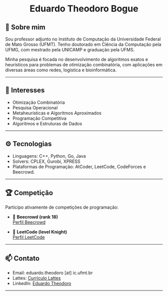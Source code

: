 <h1 align="center">Eduardo Theodoro Bogue</h1>

## 👋 Sobre mim

Sou professor adjunto no Instituto de Computação da Universidade Federal de Mato Grosso (UFMT). Tenho doutorado em Ciência da Computação pela UFMG, com mestrado pela UNICAMP e graduação pela UFMS.

Minha pesquisa é focada no desenvolvimento de algoritmos exatos e heurísticos para problemas de otimização combinatória, com aplicações em diversas áreas como redes, logística e bioinformática.

---

## 🧠 Interesses

- Otimização Combinatória
- Pesquisa Operacional
- Metaheurísticas e Algoritmos Aproximados
- Programação Competitiva
- Algoritmos e Estruturas de Dados

---

## ⚙️ Tecnologias

- Linguagens: C++, Python, Go, Java
- Solvers: CPLEX, Gurobi, XPRESS
- Plataformas de Programação: AtCoder, LeetCode, CodeForces e Beecrowd.

---

## 🏆 Competição

Participo ativamente de competições de programação:

- 🥇 **Beecrowd (rank 18)**  
  [Perfil Beecrowd](https://www.beecrowd.com.br/judge/pt/profile/21704)

- 🧩 **LeetCode (level Knight)**  
  [Perfil LeetCode](https://leetcode.com/edutheodoro/)

---

## 📫 Contato

- Email: eduardo.theodoro [at] ic.ufmt.br
- Lattes: [Currículo Lattes](https://lattes.cnpq.br/8284377057354278)
- LinkedIn: [Eduardo Theodoro](https://www.linkedin.com/in/edutheodoro/)

---
